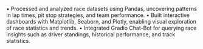 • Processed and analyzed race datasets using Pandas, uncovering patterns in lap times, pit stop strategies, and
team performance.
• Built interactive dashboards with Matplotlib, Seaborn, and Plotly, enabling visual exploration of race statistics
and trends.
• Integrated Gradio Chat-Bot for querying race insights such as driver standings, historical performance, and
track statistics.
